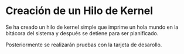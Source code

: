 # Creación de un Hilo de Kernel

Se ha creado un hilo de kernel simple que imprime un hola mundo en la
bitácora del sistema y después se detiene para ser planificado.

Posteriormente se realizarán pruebas con la tarjeta de desarollo.
